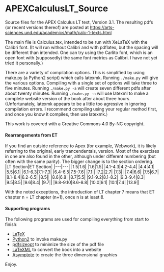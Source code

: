 APEXCalculusLT_Source
===================

Source files for the APEX Calculus LT text, Version 3.1.  The resulting pdfs (or recent versions thereof) are posted at https://arts-sciences.und.edu/academics/math/calc-1-texts.html

The main file is Calculus.tex, intended to be run with XeLaTeX with the Calibri font. 
(It will run without Calibri and with pdflatex, but the spacing will be different than intended.
One can try using the Carlito font, which is an open font with (supposedly) the same font metrics as Calibri.
I have not yet tried it personally.)

There are a variety of compilation options.
This is simplified by using make.py (a Python2 script) which calls latexmk.
Running `./make.py` will give the various options.
Compiling with a single set of options will take three to five minutes.
Running `./make.py -a` will create seven different pdfs after about twenty minutes.
Running `./make.py -n` will use latexml to make a complete website version of the book after about three hours.
(Unfortunately, latexmk appears to be a little too agressive in ignoring compilation errors.
I recommend compiling using your regular method first, and once you know it compiles, then use latexmk.)

This work is covered with a Creative Commons 4.0 By-NC copyright.

#### Rearrangements from ET
If you find an outside reference to Apex (for example, Webwork), it is likely referring to the original, early trancendentals, version.
Most of the exercises in one are also found in the other, although under different numbering (but often with the same parity).
The bigger change is to the section ordering.
|LT Section|ET Section|
|---|---|
|1.5|1.6|
|1.6|1.5|
|4.1-4.3|4.2-4.4|
|4.4|4.1|
|5.5|6.1|
|6.1-6.3|7.1-7.3|
|6.4-6.5|7.5-7.6|
|7.1||
|7.2|2.7|
|7.3||
|7.4|6.6|
|7.5|6.7|
|8.1-8.4|6.2-6.5|
|8.5||
|8.6|6.8|
|8.7|5.5|
|9.1-9.2|8.1-8.2|
|9.3-9.4|8.3|
|9.5|8.5|
|9.6|8.4|
|9.7||
|9.8-9.10|8.6-8.8|
|10.0|9.1|
|10.1|7.4|
|13.9||

With the noted exceptions, the introduction of LT chapter 7 means that ET chapter n = LT chapter (n+1), once n is at least 8.

#### Supporting programs
The following programs are used for compiling everything from start to finish:
* [LaTeX](https://www.tug.org/texlive/)
* [Python2](https://www.python.org/) to invoke make.py
* [pdfsizeopt](https://github.com/pts/pdfsizeopt/) to minimize the size of the pdf file
* [LaTeXML](http://dlmf.nist.gov/LaTeXML/) to convert the book into a website
* [Asymptote](http://asymptote.sourceforge.net/) to create the three dimensional graphics

Enjoy.

